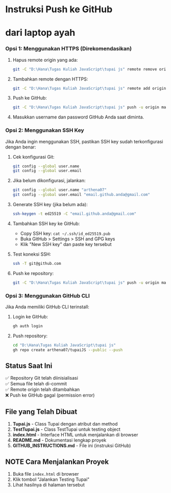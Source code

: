 # Instruksi Push ke GitHub

# dari laptop ayah
### Opsi 1: Menggunakan HTTPS (Direkomendasikan)

1. Hapus remote origin yang ada:
   ```bash
   git -C "D:\Hana\Tugas Kuliah JavaScript\tupai js" remote remove origin
   ```

2. Tambahkan remote dengan HTTPS:
   ```bash
   git -C "D:\Hana\Tugas Kuliah JavaScript\tupai js" remote add origin https://github.com/arthena07/tupaiJS.git
   ```

3. Push ke GitHub:
   ```bash
   git -C "D:\Hana\Tugas Kuliah JavaScript\tupai js" push -u origin master
   ```

4. Masukkan username dan password GitHub Anda saat diminta.

### Opsi 2: Menggunakan SSH Key

Jika Anda ingin menggunakan SSH, pastikan SSH key sudah terkonfigurasi dengan benar:

1. Cek konfigurasi Git:
   ```bash
   git config --global user.name
   git config --global user.email
   ```

2. Jika belum dikonfigurasi, jalankan:
   ```bash
   git config --global user.name "arthena07"
   git config --global user.email "email.github.anda@gmail.com"
   ```

3. Generate SSH key (jika belum ada):
   ```bash
   ssh-keygen -t ed25519 -C "email.github.anda@gmail.com"
   ```

4. Tambahkan SSH key ke GitHub:
   - Copy SSH key: `cat ~/.ssh/id_ed25519.pub`
   - Buka GitHub > Settings > SSH and GPG keys
   - Klik "New SSH key" dan paste key tersebut

5. Test koneksi SSH:
   ```bash
   ssh -T git@github.com
   ```

6. Push ke repository:
   ```bash
   git -C "D:\Hana\Tugas Kuliah JavaScript\tupai js" push -u origin master
   ```

### Opsi 3: Menggunakan GitHub CLI

Jika Anda memiliki GitHub CLI terinstall:

1. Login ke GitHub:
   ```bash
   gh auth login
   ```

2. Push repository:
   ```bash
   cd "D:\Hana\Tugas Kuliah JavaScript\tupai js"
   gh repo create arthena07/tupaiJS --public --push
   ```

## Status Saat Ini

✅ Repository Git telah diinisialisasi  
✅ Semua file telah di-commit  
✅ Remote origin telah ditambahkan  
❌ Push ke GitHub gagal (permission error)  

## File yang Telah Dibuat

1. **Tupai.js** - Class Tupai dengan atribut dan method
2. **TestTupai.js** - Class TestTupai untuk testing object
3. **index.html** - Interface HTML untuk menjalankan di browser
4. **README.md** - Dokumentasi lengkap proyek
5. **GITHUB_INSTRUCTIONS.md** - File ini (instruksi GitHub)

## NOTE Cara Menjalankan Proyek

1. Buka file `index.html` di browser
2. Klik tombol "Jalankan Testing Tupai"
3. Lihat hasilnya di halaman tersebut


